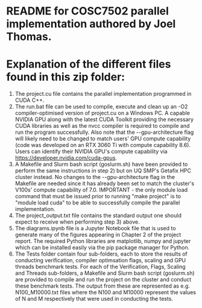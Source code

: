 # README for COSC7502 parallel implementation authored by Joel Thomas.
# Explanation of the different files found in this zip folder:
1) The project.cu file contains the parallel implementation programmed in CUDA C++.
2) The run.bat file can be used to compile, execute and clean up an -O2 compiler-optimised version of project.cu on a Windows PC. A capable NVIDIA GPU along with the latest CUDA Toolkit providing the necessary CUDA libraries as well as the nvcc compiler is required to compile and run the program successfully. Also note that the --gpu-architecture flag will likely need to be changed to match users' GPU compute capability (code was developed on an RTX 3060 Ti with compute capability 8.6). Users can identify their NVIDIA GPU's compute capability via https://developer.nvidia.com/cuda-gpus.
3) A Makefile and Slurm bash script (goslurm.sh) have been provided to perform the same instructions in step 2) but on UQ SMP's Getafix HPC cluster instead. No changes to the --gpu-architecture flag in the Makefile are needed since it has already been set to match the cluster's V100s' compute capability of 7.0. IMPORTANT - the only module load command that must be issued prior to running "make project" is to "module load cuda" to be able to successfully compile the parallel implementation.
4) The project_output.txt file contains the standard output one should expect to receive when performing step 3) above.
5) The diagrams.ipynb file is a Jupyter Notebook file that is used to generate many of the figures appearing in Chapter 2 of the project report. The required Python libraries are matplotlib, numpy and jupyter which can be installed easily via the pip package manager for Python.
6) The Tests folder contain four sub-folders, each to store the results of conducting verification, compiler optimsation flags, scaling and GPU threads benchmark tests. For each of the Verification, Flags, Scaling and Threads sub-folders, a Makefile and Slurm bash script (goslurm.sh) are provided to compile and run the project on the cluster and conduct these benchmark tests. The output from these are represented as e.g. N100_M10000.txt files where the N100 and M10000 represent the values of N and M respectively that were used in conducting the tests.